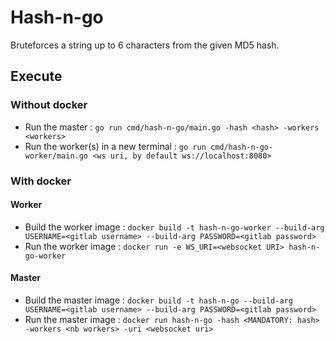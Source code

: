 # Hash-n-go

Bruteforces a string up to 6 characters from the given MD5 hash.

## Execute

### Without docker

* Run the master : `go run cmd/hash-n-go/main.go -hash <hash> -workers <workers>`
* Run the worker(s) in a new terminal : `go run cmd/hash-n-go-worker/main.go <ws uri, by default ws://localhost:8080>`

### With docker

#### Worker

* Build the worker image : `docker build -t hash-n-go-worker --build-arg USERNAME=<gitlab username> --build-arg PASSWORD=<gitlab password>`
* Run the worker image : `docker run -e WS_URI=<websocket URI> hash-n-go-worker`

#### Master

* Build the master image : `docker build -t hash-n-go --build-arg USERNAME=<gitlab username> --build-arg PASSWORD=<gitlab password>`
* Run the master image : `docker run hash-n-go -hash <MANDATORY: hash> -workers <nb workers> -uri <websocket uri>`

